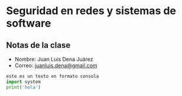 # Seguridad en redes y sistemas de software
## Notas de la clase 
-  Nombre: Juan Luis Dena Juárez
- Correo: juanluis.dena@gmail.com

```python 
este es un texto en formato consola
import system
print('hola')
```